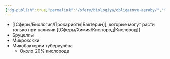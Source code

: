 ```yaml
---
{"dg-publish":true,"permalink":"/sfery/biologiya/obligatnye-aeroby/","tags":["Общаябиология"]}
---
```


- [[Сферы/Биология/Прокариоты\|Бактерии]], которые могут расти только при наличии [[Сферы/Химия/Кислород\|Кислород]]
- Бруцеллы
- Микрококки
- Микобактерии туберкулёза
	- Около 20% кислорода